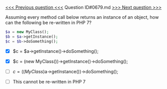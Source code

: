 [<<< Previous question <<<](0678.md)  Question ID#0679.md  [>>> Next question >>>](0680.md) 

Assuming every method call below returns an instance of an object, how can the following be re-written in PHP 7?

```php
$a = new MyClass();
$b = $a->getInstance();
$c = $b->doSomething();
```

- [x]  $c = $a->getInstance()->doSomething();

- [x]  $c = (new MyClass())->getInstance()->doSomething();

- [ ]  $c = ((MyClass)$a->getInstance())->doSomething();

- [ ]  This cannot be re-written in PHP 7

